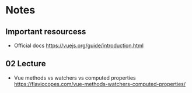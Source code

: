 # Notes

## Important resourcess

- Official docs https://vuejs.org/guide/introduction.html

## 02 Lecture

- Vue methods vs watchers vs computed properties https://flaviocopes.com/vue-methods-watchers-computed-properties/
